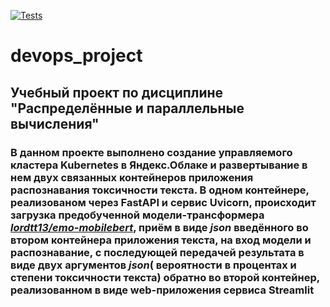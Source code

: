 [![Tests](https://github.com/DancheG14/devops_project/main/.github/workflows/docker-image.yml/badge.svg)](https://github.com/DancheG14/devops_project/main/.github/workflows/docker-image.yml)

#                                                           **devops_project**  

##                             Учебный проект по дисциплине "Распределённые и параллельные вычисления"  

### В данном проекте выполнено создание  управляемого кластера Kubernetes в Яндекс.Облаке и развертывание в нем двух связанных контейнеров приложения распознавания токсичности текста.   В одном контейнере, реализованом через FastAPI и сервис Uvicorn, происходит загрузка предобученной модели-трансформера *[lordtt13/emo-mobilebert](https://huggingface.co/lordtt13/emo-mobilebert?text=I+like+you.+I+love+you)*, приём в виде ***json*** введённого во втором контейнера приложения текста, на вход модели и распознавание, с последующей передачей результата в виде двух аргументов ***json***( вероятности в процентах и степени токсичности  текста) обратно во второй контейнер, реализованном в виде web-приложения сервиса Streamlit
